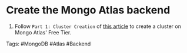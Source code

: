 # Create the Mongo Atlas backend

1. Follow `Part 1: Cluster Creation` of [this article](https://medium.com/swlh/creating-a-mongodb-cluster-and-inserting-a-document-with-python-ac90cc9d979c) to create a cluster on Mongo Atlas' Free Tier.

Tags: #MongoDB #Atlas #Backend
